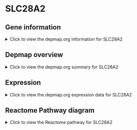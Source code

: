 <h1>SLC28A2</h1>

<h2>Gene information</h2>
<details>
  <summary>Click to view the depmap.org information for SLC28A2</summary>
  <p><a href="https://depmap.org/portal/gene/SLC28A2?tab=about" target="_BLANK">Open page in a new tab...</a></p>
  <iframe src="https://depmap.org/portal/gene/SLC28A2?tab=about" style="border:none;width:100%;height:800px"></iframe>
</details>

<h2>Depmap overview</h2>
<details>
  <summary>Click to view the depmap.org summary for SLC28A2</summary>
  <p><a href="https://depmap.org/portal/gene/SLC28A2?tab=overview" target="_BLANK">Open page in a new tab...</a></p>
  <iframe src="https://depmap.org/portal/gene/SLC28A2?tab=overview" style="border:none;width:100%;height:800px"></iframe>
</details>

<h2>Expression</h2>
<details>
  <summary>Click to view the depmap.org expression data for SLC28A2</summary>
  <p><a href="https://depmap.org/portal/gene/SLC28A2?tab=characterization" target="_BLANK">Open page in a new tab...</a></p>
  <iframe src="https://depmap.org/portal/gene/SLC28A2?tab=characterization" style="border:none;width:100%;height:800px"></iframe>
</details>



<h2>Reactome Pathway diagram</h2>
<details>
  <summary>Click to view the Reactome pathway for SLC28A2</summary>
  <p><a href="https://reactome.org/PathwayBrowser/#/R-HSA-83936" target="_BLANK">Open page in a new tab...</a></p>
  <p>Transport of nucleosides and free purine and pyrimidine bases across the plasma membrane</p>
<iframe src="https://reactome.org/PathwayBrowser/#/R-HSA-83936" style="border:none;width:100%;height:800px"></iframe>
</details>



